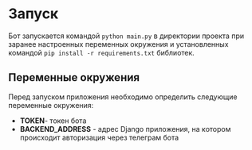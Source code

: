 # Запуск

Бот запускается командой `python main.py` в директории проекта при заранее настроенных переменных окружения и установленных командой `pip install -r requirements.txt` библиотек. 

## Переменные окружения
Перед запуском приложения необходимо определить следующие переменные окружения:
- **TOKEN**- токен бота
- **BACKEND_ADDRESS** - адрес Django приложения, на котором происходит авторизация через телеграм бота


